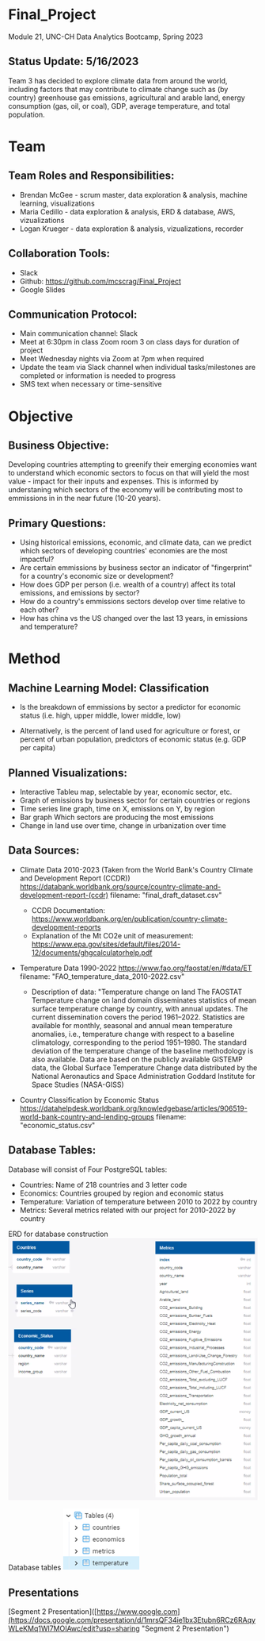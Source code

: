 # Final_Project
Module 21, UNC-CH Data Analytics Bootcamp, Spring 2023

## Status Update: 5/16/2023
Team 3 has decided to explore climate data from around the world, including factors that may contribute to climate change such as (by country) greenhouse gas emissions, agricultural and arable land, energy consumption (gas, oil, or coal), GDP, average temperature, and total population. 


# Team

## Team Roles and Responsibilities: 
- Brendan McGee - scrum master, data exploration & analysis, machine learning, visualizations
- Maria Cedillo - data exploration & analysis, ERD & database, AWS, vizualizations
- Logan Krueger - data exploration & analysis, vizualizations, recorder

## Collaboration Tools: 
- Slack
- Github: https://github.com/mcscrag/Final_Project
- Google Slides

## Communication Protocol: 
- Main communication channel: Slack
- Meet at 6:30pm in class Zoom room 3 on class days for duration of project
- Meet Wednesday nights via Zoom at 7pm when required
- Update the team via Slack channel when individual tasks/milestones are completed or information is needed to progress
- SMS text when necessary or time-sensitive


# Objective

## Business Objective:
Developing countries attempting to greenify their emerging economies want to understand which economic sectors to focus on that will yield the most value - impact for their inputs and expenses. This is informed by understaning which sectors of the economy will be contributing most to emmissions in in the near future (10-20 years). 

## Primary Questions:
- Using historical emissions, economic, and climate data, can we predict which sectors of developing countries' economies are the most impactful? 
- Are certain emmissions by business sector an indicator of "fingerprint" for a country's economic size or development?  
- How does GDP per person (i.e. wealth of a country) affect its total emissions, and emissions by sector?
- How do a country's emmissions sectors develop over time relative to each other?
- How has china vs the US changed over the last 13 years, in emissions and temperature? 


# Method

## Machine Learning Model: Classification
- Is the breakdown of emmissions by sector a predictor for economic status (i.e. high, upper middle, lower middle, low)

- Alternatively, is the percent of land used for agriculture or forest, or percent of urban population, predictors of economic status (e.g. GDP per capita)

## Planned Visualizations:
- Interactive Tableu map, selectable by year, economic sector, etc. 
- Graph of emissions by business sector for certain countries or regions
- Time series line graph, time on X, emissions on Y, by region
- Bar graph Which sectors are producing the most emissions
- Change in land use over time, change in urbanization over time

## Data Sources: 
- Climate Data 2010-2023 (Taken from the World Bank's Country Climate and Development Report (CCDR))
    https://databank.worldbank.org/source/country-climate-and-development-report-(ccdr)
    filename: "final_draft_dataset.csv"
    - CCDR Documentation: https://www.worldbank.org/en/publication/country-climate-development-reports
    - Explanation of the Mt CO2e unit of measurement: https://www.epa.gov/sites/default/files/2014-12/documents/ghgcalculatorhelp.pdf

- Temperature Data 1990-2022
    https://www.fao.org/faostat/en/#data/ET
    filename: "FAO_temperature_data_2010-2022.csv"
    - Description of data:
      "Temperature change on land
    The FAOSTAT Temperature change on land domain disseminates statistics of mean surface temperature change by country, with annual updates. The current dissemination covers the period 1961–2022. Statistics are available for monthly, seasonal and annual mean temperature anomalies, i.e., temperature change with respect to a baseline climatology, corresponding to the period 1951–1980. The standard deviation of the temperature change of the baseline methodology is also available. Data are based on the publicly available GISTEMP data, the Global Surface Temperature Change data distributed by the National Aeronautics and Space Administration Goddard Institute for Space Studies (NASA-GISS)

- Country Classification by Economic Status 
    https://datahelpdesk.worldbank.org/knowledgebase/articles/906519-world-bank-country-and-lending-groups
    filename: "economic_status.csv"

## Database Tables:
Database will consist of Four PostgreSQL tables:
- Countries: Name of 218 countries and 3 letter code
- Economics: Countries grouped by region and economic status
- Temperature:  Variation of temperature between 2010 to 2022 by country
- Metrics: Several metrics related with our project  for 2010-2022 by country
 
ERD for database construction
    ![ERD](/sql/ERD.png)
    
Database tables
   ![tables](/sql/tables.png)
    
    
## Presentations
[Segment 2 Presentation]([https://www.google.com](https://docs.google.com/presentation/d/1mrsQF34ie1bx3Etubn6RCz6RAqyWLeKMq1Wl7MOIAwc/edit?usp=sharing "Segment 2 Presentation") 
